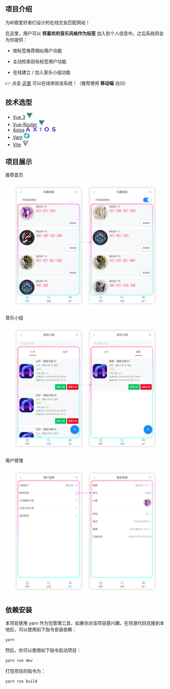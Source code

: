 ## 项目介绍

为听歌爱好者们设计的在线交友匹配网站！

在这里，用户可以 **将喜欢的音乐风格作为标签** 加入到个人信息中。之后系统将会为你提供：

- 按标签推荐相似用户功能

- 主动检索目标标签用户功能
- 在线建立 / 加入音乐小组功能

👉 点击 [这里](https://partner.asnpro.icu) 可以在线体验该系统！（推荐使用 **移动端** 访问）



## 技术选型

- [Vue 3](https://vuejs.org/) <img src="./doc/logo_32x32_vue3.png" alt="Vue 3" height="20px">
- [Vue-Router](https://router.vuejs.org/) <img src="./doc/logo_32x32_vue3.png" alt="Vue-Router" height="20px">
- [Axios](https://axios-http.com/) <img src="./doc/logo_188x28_axios.png" alt="Axios" height="14px">
- [Vant](https://vant-ui.github.io/vant/v3/#/zh-CN) <img src="./doc/logo_32x32_vant.png" alt="Vant" height="20px">
- [Vite](https://vitejs.dev/) <img src="./doc/logo_32x32_vite.png" alt="Vite" height="20px">



## 项目展示

推荐首页

![](./doc/demo_home_page.png)

音乐小组

![](./doc/demo_team_page.png)

用户管理

![](./doc/demo_user_page.png)



## 依赖安装

本项目使用 yarn 作为包管理工具，如果你对该项目感兴趣，在将源代码克隆到本地后，可以使用如下指令安装依赖：

```bash
yarn
```

然后，你可以使用如下指令启动项目：

```bash
yarn run dev
```

打包项目的指令为：

```bash
yarn run build
```

